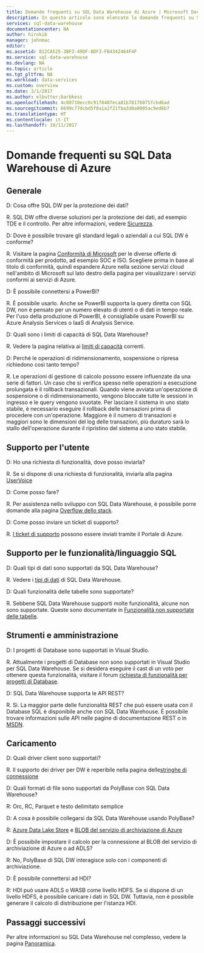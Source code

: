 ```yaml
---
title: Domande frequenti su SQL Data Warehouse di Azure | Microsoft Docs
description: In questo articolo sono elencate le domande frequenti su SQL Data Warehouse di Azure poste dai clienti e dagli sviluppatori
services: sql-data-warehouse
documentationcenter: NA
author: hirokib
manager: johnmac
editor: 
ms.assetid: 812CA525-3BF3-49DF-8DF3-FB4342464F4F
ms.service: sql-data-warehouse
ms.devlang: NA
ms.topic: article
ms.tgt_pltfrm: NA
ms.workload: data-services
ms.custom: overview
ms.date: 3/1/2017
ms.author: elbutter;barbkess
ms.openlocfilehash: 4c00710ecc0c91f8407eca81b78176075fcbd6ad
ms.sourcegitcommit: 6699c77dcbd5f8a1a2f21fba3d0a0005ac9ed6b7
ms.translationtype: HT
ms.contentlocale: it-IT
ms.lasthandoff: 10/11/2017
---
```

# <a name="sql-data-warehouse-frequently-asked-questions"></a>Domande frequenti su SQL Data Warehouse di Azure

## <a name="general"></a>Generale

D: Cosa offre SQL DW per la protezione dei dati?

R. SQL DW offre diverse soluzioni per la protezione dei dati, ad esempio TDE e il controllo. Per altre informazioni, vedere [Sicurezza].

D: Dove è possibile trovare gli standard legali o aziendali a cui SQL DW è conforme?

R. Visitare la pagina [Conformità di Microsoft] per le diverse offerte di conformità per prodotto, ad esempio SOC e ISO. Scegliere prima in base al titolo di conformità, quindi espandere Azure nella sezione servizi cloud nell'ambito di Microsoft sul lato destro della pagina per visualizzare i servizi conformi ai servizi di Azure.

D: È possibile connettersi a PowerBI?

R. È possibile usarlo. Anche se PowerBI supporta la query diretta con SQL DW, non è pensato per un numero elevato di utenti o di dati in tempo reale. Per l'uso della produzione di PowerBI, è consigliabile usare PowerBI su Azure Analysis Services o IaaS di Analysis Service. 

D: Quali sono i limiti di capacità di SQL Data Warehouse?

R. Vedere la pagina relativa ai [limiti di capacità] correnti. 

D: Perché le operazioni di ridimensionamento, sospensione o ripresa richiedono così tanto tempo?

R. Le operazioni di gestione di calcolo possono essere influenzate da una serie di fattori. Un caso che si verifica spesso nelle operazioni a esecuzione prolungata è il rollback transazionali. Quando viene avviata un'operazione di sospensione o di ridimensionamento, vengono bloccate tutte le sessioni in ingresso e le query vengono svuotate. Per lasciare il sistema in uno stato stabile, è necessario eseguire il rollback delle transazioni prima di procedere con un'operazione. Maggiore è il numero di transazioni e maggiori sono le dimensioni del log delle transazioni, più duraturo sarà lo stallo dell'operazione durante il ripristino del sistema a uno stato stabile.

## <a name="user-support"></a>Supporto per l'utente

D: Ho una richiesta di funzionalità, dove posso inviarla?

R. Se si dispone di una richiesta di funzionalità, inviarla alla pagina [UserVoice]

D: Come posso fare?

R. Per assistenza nello sviluppo con SQL Data Warehouse, è possibile porre domande alla pagina [Overflow dello stack]. 

D: Come posso inviare un ticket di supporto?

R. [I ticket di supporto] possono essere inviati tramite il Portale di Azure.

## <a name="sql-languagefeature-support"></a>Supporto per le funzionalità/linguaggio SQL 

D: Quali tipi di dati sono supportati da SQL Data Warehouse?

R. Vedere i [tipi di dati] di SQL Data Warehouse.

D: Quali funzionalità delle tabelle sono supportate?

R. Sebbene SQL Data Warehouse supporti molte funzionalità, alcune non sono supportate. Queste sono documentate in [Funzionalità non supportate delle tabelle].

## <a name="tooling-and-administration"></a>Strumenti e amministrazione

D: I progetti di Database sono supportati in Visual Studio.

R. Attualmente i progetti di Database non sono supportati in Visual Studio per SQL Data Warehouse. Se si desidera eseguire il cast di un voto per ottenere questa funzionalità, visitare il forum [richiesta di funzionalità per progetti di Database].

D: SQL Data Warehouse supporta le API REST?

R. Sì. La maggior parte delle funzionalità REST che può essere usata con il Database SQL è disponibile anche con SQL Data Warehouse. È possibile trovare informazioni sulle API nelle pagine di documentazione REST o in [MSDN].


## <a name="loading"></a>Caricamento

D: Quali driver client sono supportati?

R. Il supporto dei driver per DW è reperibile nella pagina delle[stringhe di connessione]

D: Quali formati di file sono supportati da PolyBase con SQL Data Warehouse?

R: Orc, RC, Parquet e testo delimitato semplice

D: A cosa è possibile collegarsi da SQL Data Warehouse usando PolyBase? 

R: [Azure Data Lake Store] e [BLOB del servizio di archiviazione di Azure]

D: È possibile impostare il calcolo per la connessione al BLOB del servizio di archiviazione di Azure o ad ADLS? 

R: No, PolyBase di SQL DW interagisce solo con i componenti di archiviazione. 

D: È possibile connettersi ad HDI?

R: HDI può usare ADLS o WASB come livello HDFS. Se si dispone di un livello HDFS, è possibile caricare i dati in SQL DW. Tuttavia, non è possibile generare il calcolo di distribuzione per l'istanza HDI. 

## <a name="next-steps"></a>Passaggi successivi
Per altre informazioni su SQL Data Warehouse nel complesso, vedere la pagina [Panoramica].


<!-- Article references -->
[UserVoice]: https://feedback.azure.com/forums/307516-sql-data-warehouse
[stringhe di connessione]: ./sql-data-warehouse-connection-strings.md
[Overflow dello stack]: http://stackoverflow.com/questions/tagged/azure-sqldw
[I ticket di supporto]: ./sql-data-warehouse-get-started-create-support-ticket.md
[Sicurezza]: ./sql-data-warehouse-overview-manage-security.md
[Conformità di Microsoft]: https://www.microsoft.com/en-us/trustcenter/compliance/complianceofferings
[limiti di capacità]: ./sql-data-warehouse-service-capacity-limits.md
[tipi di dati]: ./sql-data-warehouse-tables-data-types.md
[Funzionalità non supportate delle tabelle]: ./sql-data-warehouse-tables-overview.md#unsupported-table-features
[Azure Data Lake Store]: ./sql-data-warehouse-load-from-azure-data-lake-store.md
[BLOB del servizio di archiviazione di Azure]: ./sql-data-warehouse-load-from-azure-blob-storage-with-polybase.md
[richiesta di funzionalità per progetti di Database]: https://feedback.azure.com/forums/307516-sql-data-warehouse/suggestions/13313247-database-project-from-visual-studio-to-support-azu
[MSDN]: https://msdn.microsoft.com/en-us/library/azure/mt163685.aspx
[Panoramica]: ./sql-data-warehouse-overview-faq.md